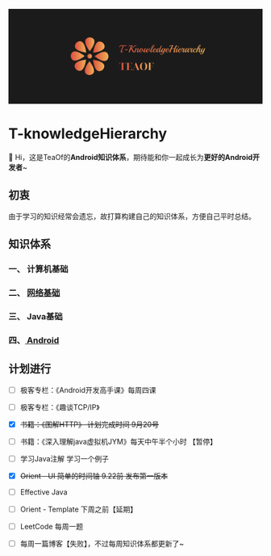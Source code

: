 ![cover](https://github.com/mCyp/T-KnowledgeHierarchy/blob/master/image/cover.png)

# T-knowledgeHierarchy

🌴 Hi，这是TeaOf的**Android知识体系**，期待能和你一起成长为**更好的Android开发者**~

## 初衷

由于学习的知识经常会遗忘，故打算构建自己的知识体系，方便自己平时总结。

## 知识体系

### 一、 计算机基础

### 二、 [网络基础](https://github.com/mCyp/T-KnowledgeHierarchy/blob/master/计算机网络/计算机网络.md)

### 三、 Java基础

### 四、[ Android](https://github.com/mCyp/T-KnowledgeHierarchy/blob/master/Android/Android.md)

## 计划进行

- [ ] 极客专栏：《Android开发高手课》每周四课
- [ ] 极客专栏：《趣谈TCP/IP》
- [x] ~~书籍：《图解HTTP》 计划完成时间 9月20号~~
- [ ] 书籍：《深入理解java虚拟机JYM》每天中午半个小时 【暂停】
- [ ] 学习Java注解 学习一个例子
- [x] ~~Orient - UI 简单的时间轴 9.22前 发布第一版本~~
- [ ] Effective Java
- [ ] Orient - Template 下周之前【延期】
- [ ] LeetCode 每周一题
- [ ] 每周一篇博客【失败】，不过每周知识体系都更新了~

